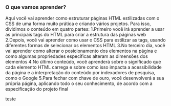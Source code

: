 ### O que vamos aprender?
Aqui você vai aprender como estruturar páginas HTML estilizadas com o CSS de uma forma muito prática e criando vários projetos.
Para isso, dividimos o conteúdo em quatro partes:
1.Primeiro você irá aprender a usar as principais tags do HTML para criar a estrutura das páginas web
2.Depois, você vai aprender como usar o CSS para estilizar as tags, usando diferentes formas de selecionar os elementos HTML
3.No terceiro dia, você vai aprender como alterar o posicionamento dos elementos na página e como algumas propriedades específicas alteram as dimensões dos elementos
4.No último conteúdo, você aprenderá sobre o significado que cada elemento HTML carrega e sobre como isso impacta a acessibilidade da página e a interpretação do conteúdo por indexadores de pesquisa, como o Google
5.Para fechar com chave de ouro, você desenvolverá a sua própria página, aplicando todo o seu conhecimento, de acordo com a especificação do projeto final

teste

